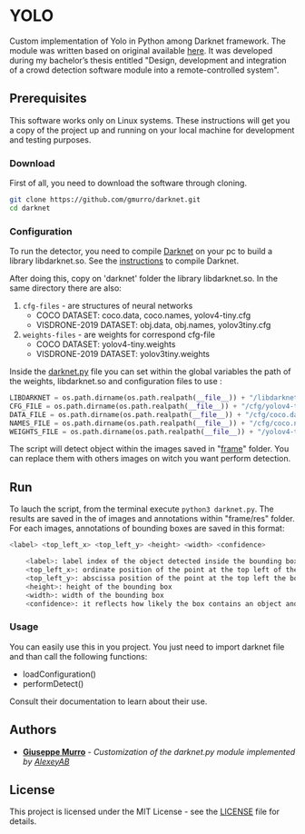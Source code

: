 # YOLO

Custom implementation of Yolo in Python among Darknet framework.
The module was written based on original available [here](https://github.com/AlexeyAB/darknet/blob/master/darknet.py).
It was developed during my bachelor’s thesis entitled "Design, development and integration of a crowd detection software module into a remote-controlled system".

## Prerequisites

This software works only on Linux systems.
These instructions will get you a copy of the project up and running on your local machine for development and testing purposes.

### Download

First of all, you need to download the software through cloning.

```sh
git clone https://github.com/gmurro/darknet.git
cd darknet
```

### Configuration

To run the detector, you need to compile [Darknet](https://github.com/AlexeyAB/darknet) on your pc to build a library libdarknet.so.
See the [instructions](https://github.com/gmurro/darknet/blob/master/INSTRUCTIONS.md) to compile Darknet.

After doing this, copy on 'darknet' folder the library libdarknet.so.
In the same directory there are also: 
1. `cfg-files` - are structures of neural networks 
    * COCO DATASET: coco.data, coco.names, yolov4-tiny.cfg
    * VISDRONE-2019 DATASET: obj.data, obj.names, yolov3tiny.cfg
2. `weights-files` - are weights for correspond cfg-file
    * COCO DATASET: yolov4-tiny.weights
    * VISDRONE-2019 DATASET: yolov3tiny.weights
        
Inside the [darknet.py](https://github.com/gmurro/darknet/blob/master/darknet.py) file you can set within the global variables the path of the weights, libdarknet.so and configuration files to use :  
```python
LIBDARKNET = os.path.dirname(os.path.realpath(__file__)) + "/libdarknet.so"
CFG_FILE = os.path.dirname(os.path.realpath(__file__)) + "/cfg/yolov4-tiny.cfg"
DATA_FILE = os.path.dirname(os.path.realpath(__file__)) + "/cfg/coco.data"
NAMES_FILE = os.path.dirname(os.path.realpath(__file__)) + "/cfg/coco.names"
WEIGHTS_FILE = os.path.dirname(os.path.realpath(__file__)) + "/yolov4-tiny.weights"
```

The script will detect object within the images saved in "[frame](https://github.com/gmurro/darknet/tree/master/frame)" folder.
You can replace them with others images on witch you want perform detection.

## Run

To lauch the script, from the terminal execute `python3 darknet.py`. 
The results are saved in the of images and annotations within "frame/res" folder.
For each images, annotations of bounding boxes are saved in this format:

```sh
<label> <top_left_x> <top_left_y> <height> <width> <confidence>

    <label>: label index of the object detected inside the bounding box
    <top_left_x>: ordinate position of the point at the top left of the bounding box
    <top_left_y>: abscissa position of the point at the top left the bounding box
    <height>: height of the bounding box
    <width>: width of the bounding box
    <confidence>: it reflects how likely the box contains an object and how accurate is the boundary box
```

### Usage

You can easily use this in you project. You just need to import darknet file and than call the following functions:
* loadConfiguration()
* performDetect()

Consult their documentation to learn about their use.

## Authors

* **[Giuseppe Murro](https://github.com/gmurro)** - _Customization of the darknet.py module implemented by [AlexeyAB](https://github.com/AlexeyAB)_ 

## License

This project is licensed under the MIT License - see the [LICENSE](https://github.com/gmurro/darknet/blob/master/LICENSE.md) file for details.
